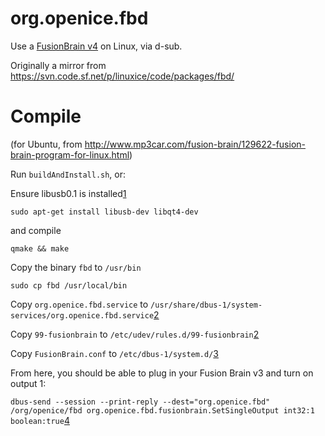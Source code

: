 org.openice.fbd
===============
Use a [FusionBrain v4](http://youtu.be/F8DkHWhaEx8) on Linux, via d-sub.

Originally a mirror from https://svn.code.sf.net/p/linuxice/code/packages/fbd/

Compile
=======
(for Ubuntu, from http://www.mp3car.com/fusion-brain/129622-fusion-brain-program-for-linux.html)

Run `buildAndInstall.sh`, or:

Ensure libusb0.1 is installed[1](http://www.mp3car.com/vbulletin/fusion-brain/129622-fusion-brain-program-for-linux.html#post1291726)

`sudo apt-get install libusb-dev libqt4-dev`

and compile

`qmake && make`


Copy the binary `fbd` to `/usr/bin`

`sudo cp fbd /usr/local/bin`


Copy `org.openice.fbd.service` to `/usr/share/dbus-1/system-services/org.openice.fbd.service`[2](http://www.mp3car.com/vbulletin/fusion-brain/129622-fusion-brain-program-for-linux-7.html#post1408437)


Copy `99-fusionbrain` to `/etc/udev/rules.d/99-fusionbrain`[2](http://www.mp3car.com/vbulletin/fusion-brain/129622-fusion-brain-program-for-linux-7.html#post1408437)


Copy `FusionBrain.conf` to `/etc/dbus-1/system.d/`[3](http://www.mp3car.com/fusion-brain/129622-fusion-brain-program-for-linux-3.html#post1322449)


From here, you should be able to plug in your Fusion Brain v3 and turn on output 1:

`dbus-send --session --print-reply --dest="org.openice.fbd" /org/openice/fbd org.openice.fbd.fusionbrain.SetSingleOutput int32:1 boolean:true`[4](http://www.mp3car.com/vbulletin/fusion-brain/129622-fusion-brain-program-for-linux-2.html#post1318001)
